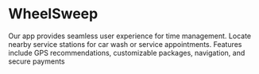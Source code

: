 # WheelSweep
Our app provides seamless user experience for time management. Locate nearby service stations for car wash or service appointments. Features include GPS recommendations, customizable packages, navigation, and secure payments
